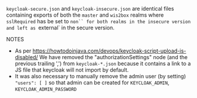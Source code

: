 `keycloak-secure.json` and `keycloak-insecure.json` are identical files containing exports
of both the `master` and `wis2box` realms where `sslRequired` has be set to `non`` for both realms
in the insecure version and left as `external` in the secure version.

NOTES
- As per https://howtodoinjava.com/devops/keycloak-script-upload-is-disabled/
  We have removed the "authorizationSettings" node (and the previous trailing ',') from
  `keycloak-*.json` because it contains a link to a JS file that keycloak will not import
  by default.
- It was also necessary to manually remove the admin user (by setting) `"users": [ ]`
  so that admin can be created for `KEYCLOAK_ADMIN`, `KEYCLOAK_ADMIN_PASSWORD`
